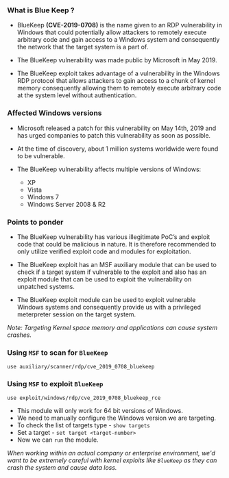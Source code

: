 ### What is Blue Keep ?

- BlueKeep __(CVE-2019-0708)__ is the name given to an RDP vulnerability in Windows that could potentially allow attackers to remotely execute arbitrary code and gain access to a Windows system and consequently the network that the target system is a part of.

- The BlueKeep vulnerability was made public by Microsoft in May 2019.

- The BlueKeep exploit takes advantage of a vulnerability in the Windows RDP protocol that allows attackers to gain access to a chunk of kernel memory consequently allowing them to remotely execute arbitrary code at the system level without authentication.

### Affected Windows versions

- Microsoft released a patch for this vulnerability on May 14th, 2019 and has urged companies to patch this vulnerability as soon as possible. 

- At the time of discovery, about 1 million systems worldwide were found to be vulnerable.

- The BlueKeep vulnerability affects multiple versions of Windows:
	+ XP
	+ Vista
	+ Windows 7
	+ Windows Server 2008 & R2

### Points to ponder

- The BlueKeep vulnerability has various illegitimate PoC’s and exploit code that could be malicious in nature. It is therefore recommended to only utilize verified exploit code and modules for exploitation.

- The BlueKeep exploit has an MSF auxiliary module that can be used to check if a target system if vulnerable to the exploit and also has an exploit module that can be used to exploit the vulnerability on unpatched systems.

- The BlueKeep exploit module can be used to exploit vulnerable Windows systems and consequently provide us with a privileged meterpreter session on the target system.

*Note: Targeting Kernel space memory and applications can cause system crashes.*

### Using `MSF` to scan for `BlueKeep`

```
use auxiliary/scanner/rdp/cve_2019_0708_bluekeep
```

### Using `MSF` to exploit `BlueKeep`

```
use exploit/windows/rdp/cve_2019_0708_bluekeep_rce
```

- This module will only work for 64 bit versions of Windows.
- We need to manually configure the Windows version we are targeting.
- To check the list of targets type - `show targets`
- Set a target - `set target <target-number>`
- Now we can `run` the module.

*When working within an actual company or enterprise environment, we'd want to be extremely careful with kernel exploits like `BlueKeep` as they can crash the system and cause data loss.*
